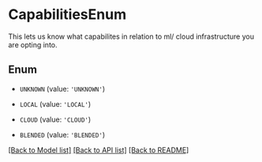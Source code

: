 # CapabilitiesEnum

This lets us know what capabilites in relation to ml/ cloud infrastructure you are opting into.

## Enum

* `UNKNOWN` (value: `'UNKNOWN'`)

* `LOCAL` (value: `'LOCAL'`)

* `CLOUD` (value: `'CLOUD'`)

* `BLENDED` (value: `'BLENDED'`)

[[Back to Model list]](../README.md#documentation-for-models) [[Back to API list]](../README.md#documentation-for-api-endpoints) [[Back to README]](../README.md)


